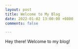 ```yaml
---
layout: post
title: Welcome to My Blog
date: 2022-01-02 13:00:00 +0800
comments: false

---
```

Hey there! Welcome to my blog!